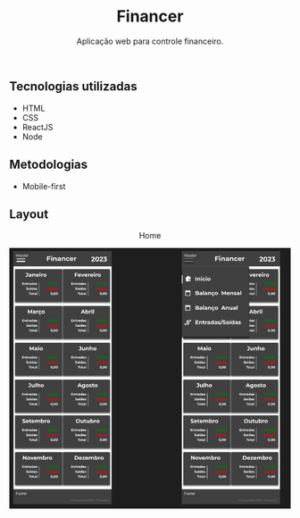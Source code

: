 <h1 align="center">Financer</h1>
<p align="center">Aplicação web para controle financeiro.</p>
<br>


## Tecnologias utilizadas 
* HTML
* CSS
* ReactJS
* Node


## Metodologias
* Mobile-first

## Layout
<p align="center"> Home </p>
<p align="center"><img src="https://github.com/henriquevelardo/financer/blob/main/layout-figma/Home.png" alt="Javascript: validando formulários"></p>
